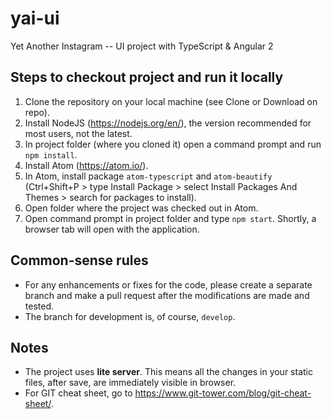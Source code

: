 # yai-ui
Yet Another Instagram -- UI project with TypeScript &amp; Angular 2


## Steps to checkout project and run it locally
1. Clone the repository on your local machine (see Clone or Download on repo).
2. Install NodeJS (https://nodejs.org/en/), the version recommended for most users, not the latest.
3. In project folder (where you cloned it) open a command prompt and run `npm install`.
4. Install Atom (https://atom.io/).
5. In Atom, install package `atom-typescript` and `atom-beautify` (Ctrl+Shift+P > type Install Package > select Install Packages And Themes > search for packages to install).
6. Open folder where the project was checked out in Atom.
7. Open command prompt in project folder and type `npm start`. Shortly, a browser tab will open with the application.


## Common-sense rules
* For any enhancements or fixes for the code, please create a separate branch and make a pull request after the modifications are made and tested.
* The branch for development is, of course, `develop`.


## Notes
* The project uses **lite server**. This means all the changes in your static files, after save, are immediately visible in browser.
* For GIT cheat sheet, go to https://www.git-tower.com/blog/git-cheat-sheet/.
